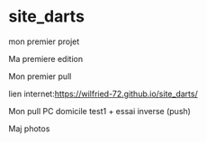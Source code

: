 # site_darts
mon premier projet

Ma premiere edition

Mon premier pull 

lien internet:https://wilfried-72.github.io/site_darts/

Mon pull PC domicile test1 + essai inverse (push)

Maj photos

